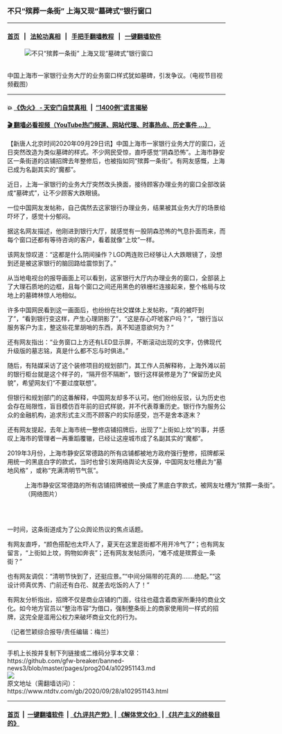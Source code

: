 ### 不只“殡葬一条街” 上海又现“墓碑式”银行窗口
------------------------

#### [首页](https://github.com/gfw-breaker/banned-news3/blob/master/README.md) &nbsp;&nbsp;|&nbsp;&nbsp; [法轮功真相](https://github.com/begood0513/basic/blob/master/README.md)  &nbsp;&nbsp;|&nbsp;&nbsp; [手把手翻墙教程](https://github.com/gfw-breaker/guides/wiki)  &nbsp;&nbsp;|&nbsp;&nbsp; [一键翻墙软件](https://github.com/gfw-breaker/nogfw/blob/master/README.md)  



<div><div class="featured_image">
 <figure>
  <img alt="不只“殡葬一条街” 上海又现“墓碑式”银行窗口" src="https://i.ntdtv.com/assets/uploads/2020/09/7ad38e8f7354d9ea1ae5d7659924dbd8-800x450.jpeg"/>
 </figure><br/>
 <span class="caption">
  中国上海市一家银行业务大厅的业务窗口样式犹如墓碑，引发争议。（电视节目视频截图）
 </span>
</div>
</div><hr/>

#### 💥 [《伪火》 - 天安门自焚真相 ](http://158.247.195.190:10000/videos/blog/weihuo.html)&nbsp; |&nbsp; [“1400例”谎言揭秘  ](http://158.247.195.190:10000/videos/blog/jiexi1400.html)

#### [ 🎬  翻墙必看视频（YouTube热门频道、网站代理、时事热点、历史事件 ...）](https://github.com/gfw-breaker/links/blob/master/banned.md)

<div><div class="post_content" itemprop="articleBody">
 <p>
  【新唐人北京时间2020年09月29日讯】中国上海市一家银行业务大厅的窗口，近日突然改造为类似墓碑的样式。不少网民受惊，直呼感觉“阴森恐怖”。上海市静安区一条街道的店铺招牌去年整修后，也被指如同“殡葬一条街”。有网友感慨，上海已成为名副其实的“魔都”。
 </p>
 <p>
  近日，上海一家银行的业务大厅突然改头换面，接待顾客办理业务的窗口全部改装成“墓碑式”，让不少顾客大跌眼镜。
 </p>
 <p>
  一位中国网友发帖称，自己偶然去这家银行办理业务，结果被其业务大厅的场景给吓坏了，感觉十分郁闷。
 </p>
 <p>
  据这名网友描述，他刚进到银行大厅，就感觉有一股阴森恐怖的气息扑面而来，而每个窗口还都有等待咨询的客户，看着就像“上坟”一样。
 </p>
 <p>
  该网友惊叹道：“这都是什么阴间操作？LGD两连败已经够让人大跌眼镜了，没想到还是被这家银行的脑回路给震惊到了。”
 </p>
 <p>
  从当地电视台的报导画面上可以看到，这家银行大厅内办理业务的窗口，全部装上了大理石质地的边框，且每个窗口之间还用黑色的铁栅栏连接起来，整个格局与坟地上的墓碑林惊人地相似。
 </p>
 <p>
  许多中国网民看到这一画面后，也纷纷在社交媒体上发帖称，“真的被吓到了”，“看到银行变这样，产生心理阴影了”，“这是存心吓唬客户吗？”，“银行当以服务客户为主，整这些花里胡哨的东西，真不知道意欲何为？”
 </p>
 <p>
  还有网友指出：“业务窗口上方还有LED显示屏，不断滚动出现的文字，仿佛现代升级版的墓志铭，真是什么都不忘与时俱进。”
 </p>
 <p>
  随后，有陆媒采访了这个装修项目的规划部门，其工作人员解释称，上海外滩以前的银行柜台就是这个样子的，“隔开但不隔断”，银行这样装修是为了“保留历史风貌”，希望网友们“不要过度联想”。
 </p>
 <p>
  但银行和规划部门的这番解释，中国网友却多不认可。他们纷纷反驳，认为历史也会存在局限性，盲目模仿百年前的旧式样貌，并不代表尊重历史。银行作为服务公众的金融机构，追求形式主义而不顾客户的实际感受，岂不是舍本逐末？
 </p>
 <p>
  还有网友提起，去年上海市统一整修店铺招牌后，出现了“上街如上坟”的事，并感叹上海市的管理者一再重蹈覆辙，已经让这座城市成了名副其实的“魔都”。
 </p>
 <p>
  2019年3月份，上海市静安区常德路的所有店铺都被地方政府强行整修，招牌都采用统一的黑底白字的款式，当时也曾引发网络舆论大反弹，中国网友吐槽此为“墓地风格” ，或称“充满清明节气氛”。
 </p>
 <figure class="wp-caption aligncenter" id="attachment_102951146" style="width: 600px">
  <img alt="" class="size-medium wp-image-102951146" src="https://i.ntdtv.com/assets/uploads/2020/09/c4fb908119531a4abca2a657f9bfde8b-600x384.jpeg">
   <br/><figcaption class="wp-caption-text">
    上海市静安区常德路的所有店铺招牌被统一换成了黑底白字款式，被网友吐槽为“殡葬一条街”。（网络图片）
   </figcaption><br/>
  </img>
 </figure><br/>
 <p>
  一时间，这条街道成为了公众舆论热议的焦点话题。
 </p>
 <p>
  有网友直呼，“颜色搭配也太吓人了，夏天在这里逛街都不用开冷气了”；也有网友留言，“上街如上坟，购物如奔丧”；还有网友发帖质问，“难不成是殡葬业一条街？”
 </p>
 <p>
  也有网友调侃：“清明节快到了，还挺应景。”“中间分隔带的花真的…….绝配。”“这设计师真优秀、门前还有白花、就差去吃饭的人了！”
 </p>
 <p>
  有网友分析指出，招牌不仅是商业店铺的门面，往往也蕴含着商家所秉持的商业文化。如今地方官员以“整治市容”为借口，强制整条街上的商家使用同一样式的招牌，这完全是滥用公权力来破坏商业文化的行为。
 </p>
 <p>
  （记者竺颖综合报导/责任编辑：梅兰）
 </p>
 <div class="single_ad">
 </div>
</div>
</div>
<hr/>
手机上长按并复制下列链接或二维码分享本文章：<br/>
https://github.com/gfw-breaker/banned-news3/blob/master/pages/prog204/a102951143.md <br/>
<a href='https://github.com/gfw-breaker/banned-news3/blob/master/pages/prog204/a102951143.md'><img src='https://github.com/gfw-breaker/banned-news3/blob/master/pages/prog204/a102951143.md.png'/></a> <br/>
原文地址（需翻墙访问）：https://www.ntdtv.com/gb/2020/09/28/a102951143.html


------------------------
#### [首页](https://github.com/gfw-breaker/banned-news3/blob/master/README.md) &nbsp;|&nbsp; [一键翻墙软件](https://github.com/gfw-breaker/nogfw/blob/master/README.md) &nbsp;| [《九评共产党》](https://github.com/gfw-breaker/9ping.md/blob/master/README.md#九评之一评共产党是什么) | [《解体党文化》](https://github.com/gfw-breaker/jtdwh.md/blob/master/README.md) | [《共产主义的终极目的》](https://github.com/gfw-breaker/gczydzjmd.md/blob/master/README.md)


<img src='http://gfw-breaker.win/banned-news3/pages/prog204/a102951143.md' width='0px' height='0px'/>